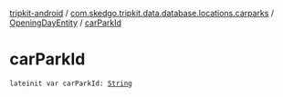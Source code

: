[tripkit-android](../../index.md) / [com.skedgo.tripkit.data.database.locations.carparks](../index.md) / [OpeningDayEntity](index.md) / [carParkId](./car-park-id.md)

# carParkId

`lateinit var carParkId: `[`String`](https://kotlinlang.org/api/latest/jvm/stdlib/kotlin/-string/index.html)